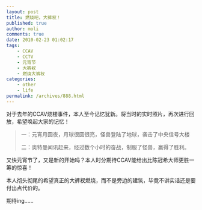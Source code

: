 ```yaml
---
layout: post
title: 燃烧吧，大裤衩！
published: true
author: moli
comments: true
date: 2010-02-23 01:02:17
tags:
    - CCAV
    - CCTV
    - 元宵节
    - 大裤衩
    - 燃烧大裤衩
categories:
    - other
    - life
permalink: /archives/888.html
---
```


  对于去年的CCAV烧楼事件，本人至今记忆犹新。将当时的实时照片，再次进行回放，希望唤起大家的记忆！


> 
>   一：元宵月圆夜，月球很圆很亮，怪兽登陆了地球，袭击了中央信号大楼
> 
> 
> [][1]
> 
> 
>   二：奥特曼闻讯赶来，经过数个小时的奋战，制服了怪兽，赢得了胜利。
>   
>   
> 
> 
> 
>   
> 


  又快元宵节了，又是新的开始吗？本人时分期待CCAV能给出比陈冠希大师更胜一筹的惊喜！



  本人彻头彻尾的希望真正的大裤衩燃烧，而不是旁边的建筑，毕竟不讲实话还是要付出点代价的。



  期待ing……


 [1]: http://mymoli.cn/wp-content/uploads/2010/02/4026e50384bd4ff309fa932c.jpg